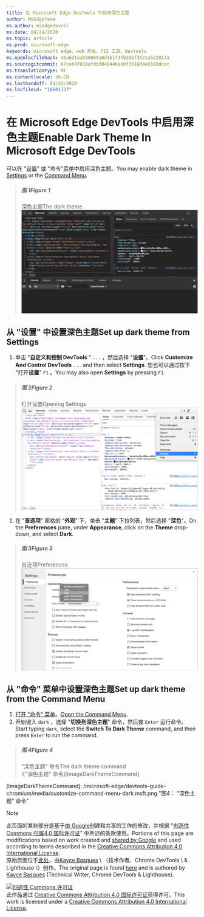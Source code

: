 ```yaml
---
title: 在 Microsoft Edge DevTools 中启用深色主题
author: MSEdgeTeam
ms.author: msedgedevrel
ms.date: 04/24/2020
ms.topic: article
ms.prod: microsoft-edge
keywords: microsoft edge、web 开发、f12 工具、devtools
ms.openlocfilehash: 46a6d1aab30689a0d4b1f3fb20bf3521abd2017a
ms.sourcegitcommit: 67ce64f810afdb304844bae0f3918d4e9108dcec
ms.translationtype: MT
ms.contentlocale: zh-CN
ms.lasthandoff: 04/24/2020
ms.locfileid: "10601337"
---
```

<!-- Copyright Kayce Basques 

   Licensed under the Apache License, Version 2.0 (the "License");
   you may not use this file except in compliance with the License.
   You may obtain a copy of the License at

       https://www.apache.org/licenses/LICENSE-2.0

   Unless required by applicable law or agreed to in writing, software
   distributed under the License is distributed on an "AS IS" BASIS,
   WITHOUT WARRANTIES OR CONDITIONS OF ANY KIND, either express or implied.
   See the License for the specific language governing permissions and
   limitations under the License.  -->





# <span data-ttu-id="0ef7e-103">在 Microsoft Edge DevTools 中启用深色主题</span><span class="sxs-lookup"><span data-stu-id="0ef7e-103">Enable Dark Theme In Microsoft Edge DevTools</span></span>   

  

<span data-ttu-id="0ef7e-104">可以在 "[设置](#set-up-dark-theme-from-settings)" 或 "命令"[菜单](#set-up-dark-theme-from-the-command-menu)中启用深色主题。</span><span class="sxs-lookup"><span data-stu-id="0ef7e-104">You may enable dark theme in [Settings](#set-up-dark-theme-from-settings) or the [Command Menu](#set-up-dark-theme-from-the-command-menu).</span></span>  

> ##### <span data-ttu-id="0ef7e-105">图 1</span><span class="sxs-lookup"><span data-stu-id="0ef7e-105">Figure 1</span></span>  
> <span data-ttu-id="0ef7e-106">深色主题</span><span class="sxs-lookup"><span data-stu-id="0ef7e-106">The dark theme</span></span>  
> ![深色主题][ImageDarkTheme]  

## <span data-ttu-id="0ef7e-108">从 "设置" 中设置深色主题</span><span class="sxs-lookup"><span data-stu-id="0ef7e-108">Set up dark theme from Settings</span></span>   

1.  <span data-ttu-id="0ef7e-109">单击 "**自定义和控制 DevTools** " `...` ，然后选择 "**设置**"。</span><span class="sxs-lookup"><span data-stu-id="0ef7e-109">Click **Customize And Control DevTools** `...` and then select **Settings**.</span></span>  <span data-ttu-id="0ef7e-110">您也可以通过按下 "打开**设置**" `F1` 。</span><span class="sxs-lookup"><span data-stu-id="0ef7e-110">You may also open **Settings** by pressing `F1`.</span></span>  

> ##### <span data-ttu-id="0ef7e-111">图 2</span><span class="sxs-lookup"><span data-stu-id="0ef7e-111">Figure 2</span></span>  
> <span data-ttu-id="0ef7e-112">打开设置</span><span class="sxs-lookup"><span data-stu-id="0ef7e-112">Opening Settings</span></span>  
> ![打开设置][ImageOpenSettings]  

1.  <span data-ttu-id="0ef7e-114">在 "**首选项**" 窗格的 "**外观**" 下，单击 "**主题**" 下拉列表，然后选择 "**深色**"。</span><span class="sxs-lookup"><span data-stu-id="0ef7e-114">On the **Preferences** pane,  under **Appearance**, click on the **Theme** drop-down, and select **Dark**.</span></span>  

> ##### <span data-ttu-id="0ef7e-115">图 3</span><span class="sxs-lookup"><span data-stu-id="0ef7e-115">Figure 3</span></span>  
> <span data-ttu-id="0ef7e-116">首选项</span><span class="sxs-lookup"><span data-stu-id="0ef7e-116">Preferences</span></span>  
> ![首选项][ImagePreferences]  

## <span data-ttu-id="0ef7e-118">从 "命令" 菜单中设置深色主题</span><span class="sxs-lookup"><span data-stu-id="0ef7e-118">Set up dark theme from the Command Menu</span></span>   

1.  <span data-ttu-id="0ef7e-119">[打开 "命令" 菜单][CommandMenu]。</span><span class="sxs-lookup"><span data-stu-id="0ef7e-119">[Open the Command Menu][CommandMenu].</span></span>  
1.  <span data-ttu-id="0ef7e-120">开始键入 `dark` ，选择 "**切换到深色主题**" 命令，然后按 `Enter` 运行命令。</span><span class="sxs-lookup"><span data-stu-id="0ef7e-120">Start typing `dark`, select the **Switch To Dark Theme** command, and then press `Enter` to run the command.</span></span>  

> ##### <span data-ttu-id="0ef7e-121">图 4</span><span class="sxs-lookup"><span data-stu-id="0ef7e-121">Figure 4</span></span>  
> <span data-ttu-id="0ef7e-122">"深色主题" 命令</span><span class="sxs-lookup"><span data-stu-id="0ef7e-122">The dark theme command</span></span>  
> !["深色主题" 命令][ImageDarkThemeCommand]  

   



<!-- image links -->  

[ImageDarkTheme]: /microsoft-edge/devtools-guide-chromium/media/customize-elements-styles-console-dark-theme.msft.png "图1：深色主题"  
[ImageOpenSettings]: /microsoft-edge/devtools-guide-chromium/media/customize-options-settings.msft.png "图2：打开设置"  
[ImagePreferences]: /microsoft-edge/devtools-guide-chromium/media/customize-settings-preferences-appearance-theme-dark.msft.png "图3：首选项"  
[ImageDarkThemeCommand]: /microsoft-edge/devtools-guide-chromium/media/customize-command-menu-dark.msft.png "图4： "深色主题" 命令"  

<!-- links -->  

[CommandMenu]: /microsoft-edge/devtools-guide-chromium/command-menu/index "命令菜单"  

> [!NOTE]
> <span data-ttu-id="0ef7e-129">此页面的某些部分是基于[由 Google][GoogleSitePolicies]创建和共享的工作的修改，并根据 "[创造性 Commons 归属4.0 国际许可证][CCA4IL]" 中所述的条款使用。</span><span class="sxs-lookup"><span data-stu-id="0ef7e-129">Portions of this page are modifications based on work created and [shared by Google][GoogleSitePolicies] and used according to terms described in the [Creative Commons Attribution 4.0 International License][CCA4IL].</span></span>  
> <span data-ttu-id="0ef7e-130">原始页面位于[此处](https://developers.google.com/web/tools/chrome-devtools/customize/dark-theme)，由[Kayce Basques][KayceBasques] \ （技术作者、Chrome DevTools \ & Lighthouse \）创作。</span><span class="sxs-lookup"><span data-stu-id="0ef7e-130">The original page is found [here](https://developers.google.com/web/tools/chrome-devtools/customize/dark-theme) and is authored by [Kayce Basques][KayceBasques] \(Technical Writer, Chrome DevTools \& Lighthouse\).</span></span>  

[![创造性 Commons 许可证][CCby4Image]][CCA4IL]  
<span data-ttu-id="0ef7e-132">此作品通过 [Creative Commons Attribution 4.0 国际许可证][CCA4IL]获得许可。</span><span class="sxs-lookup"><span data-stu-id="0ef7e-132">This work is licensed under a [Creative Commons Attribution 4.0 International License][CCA4IL].</span></span>  

[CCA4IL]: https://creativecommons.org/licenses/by/4.0  
[CCby4Image]: https://i.creativecommons.org/l/by/4.0/88x31.png  
[GoogleSitePolicies]: https://developers.google.com/terms/site-policies  
[KayceBasques]: https://developers.google.com/web/resources/contributors/kaycebasques  
